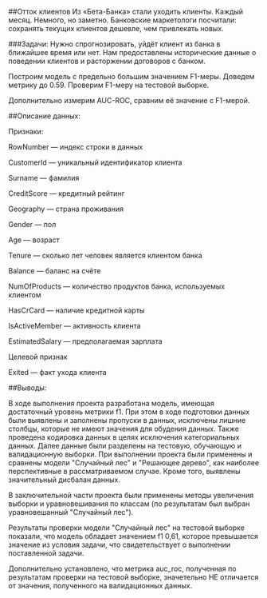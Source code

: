 ##Отток клиентов
Из «Бета-Банка» стали уходить клиенты. Каждый месяц. Немного, но заметно. Банковские маркетологи посчитали: сохранять текущих клиентов дешевле, чем привлекать новых.

###Задачи:
Нужно спрогнозировать, уйдёт клиент из банка в ближайшее время или нет. Нам предоставлены исторические данные о поведении клиентов и расторжении договоров с банком.

Построим модель с предельно большим значением F1-меры. Доведем метрику до 0.59. Проверим F1-меру на тестовой выборке.

Дополнительно измерим AUC-ROC, сравним её значение с F1-мерой.

##Описание данных:

Признаки:

RowNumber — индекс строки в данных

CustomerId — уникальный идентификатор клиента

Surname — фамилия

CreditScore — кредитный рейтинг

Geography — страна проживания

Gender — пол

Age — возраст

Tenure — сколько лет человек является клиентом банка

Balance — баланс на счёте

NumOfProducts — количество продуктов банка, используемых клиентом

HasCrCard — наличие кредитной карты

IsActiveMember — активность клиента

EstimatedSalary — предполагаемая зарплата

Целевой признак

Exited — факт ухода клиента

##Выводы:


В ходе выполнения проекта разработана модель, имеющая достаточный уровень метрики f1. При этом в ходе подготовки данных были выявлены и заполнены пропуски в данных, исключены лишние столбцы, которые не имеют значения для обудения данных. Также проведена кодировка данных в целях исключения категориальных данных. Далее данные были разделены на тестовую, обучающую и валидационную выборки. При выполнении проекта были применены и сравнены модели "Случайный лес" и "Решающее дерево", как наиболее перспективные в рассматриваемом случае. Кроме того, выявлены значительный дисбалан данных.

В заключительной части проекта были применены методы увеличения выборки и уравновешивания по классам (по результатам был выбран уравновешанный "Случайный лес").

Результаты проверки модели "Случайный лес" на тестовой выборке показали, что модель обладает значением f1 0,61, которое превышается значение из условия задачи, что свидетельствует о выполнении поставленной задачи.

Дополнительно установлено, что метрика auc_roc, полученная по результатам проверки на тестовой выборке, значетельно НЕ отличается от значения, полученного на валидационных данных.
